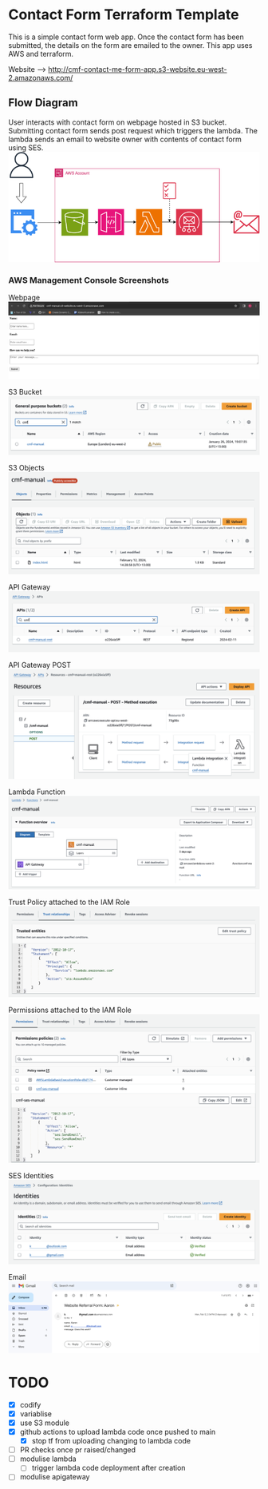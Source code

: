 # Contact Form Terraform Template

This is a simple contact form web app. Once the contact form has been submitted, the details on the form are emailed to the owner. This app uses AWS and terraform.

Website --> http://cmf-contact-me-form-app.s3-website.eu-west-2.amazonaws.com/

## Flow Diagram

User interacts with contact form on webpage hosted in S3 bucket. Submitting contact form sends post request which triggers the lambda. The lambda sends an email to website owner with contents of contact form using SES.
![flow diagram](./diagrams/Untitled.png)

### AWS Management Console Screenshots
Webpage
![webpage screenshot](./images/webpage.png)

S3 Bucket
![S3 Bucket screenshot](./images/s3-bucket.png)

S3 Objects
![S3 Objects screenshot](./images/s3-bucket-objects.png)

API Gateway
![API Gateway screenshot](./images/api-gateway.png)

API Gateway POST
![API Gateway POST screenshot](./images/api-gateway-post.png)

Lambda Function
![Lambda Function screenshot](./images/lambda-function.png)

Trust Policy attached to the IAM Role
![IAM Role Trust Policy screenshot](./images/iam-role-trust-policy.png)

Permissions attached to the IAM Role
![IAM Role Permissions screenshot](./images/iam-role-permissions.png)

SES Identities
![S3 Objects screenshot](./images/ses-identities.png)

Email
![gmail screenshot](./images/email.png)

# TODO

- [X] codify
- [x] variablise
- [x] use S3 module
- [x] github actions to upload lambda code once pushed to main
  - [x] stop tf from uploading changing to lambda code
- [ ] PR checks once pr raised/changed
- [ ] modulise lambda
  - [ ] trigger lambda code deployment after creation
- [ ] modulise apigateway
